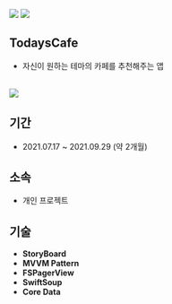 <img src=https://img.shields.io/badge/platform-iOS-blue>  <img src = https://img.shields.io/badge/Swift-5.5-orange.svg>

## TodaysCafe
- 자신이 원하는 테마의 카페를 추천해주는 앱

<br>

<img src=https://user-images.githubusercontent.com/68800789/146768046-b9ebbe6f-114d-4f2f-9076-91bbe9d52861.gif>

## 기간
- 2021.07.17 ~ 2021.09.29 (약 2개월)

## 소속
- 개인 프로젝트

## 기술
- **StoryBoard**
- **MVVM Pattern**
- **FSPagerView**
- **SwiftSoup**
- **Core Data**
